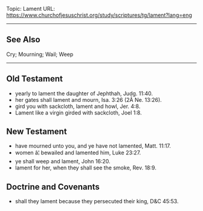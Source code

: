 Topic: Lament
URL: https://www.churchofjesuschrist.org/study/scriptures/tg/lament?lang=eng

---

## See Also

Cry; Mourning; Wail; Weep

---

## Old Testament

- yearly to lament the daughter of Jephthah, Judg. 11:40.
- her gates shall lament and mourn, Isa. 3:26 (2Â Ne. 13:26).
- gird you with sackcloth, lament and howl, Jer. 4:8.
- Lament like a virgin girded with sackcloth, Joel 1:8.

## New Testament

- have mourned unto you, and ye have not lamented, Matt. 11:17.
- women â¦ bewailed and lamented him, Luke 23:27.
- ye shall weep and lament, John 16:20.
- lament for her, when they shall see the smoke, Rev. 18:9.

## Doctrine and Covenants

- shall they lament because they persecuted their king, D&C 45:53.

